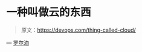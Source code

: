 # 一种叫做云的东西

> 原文：<https://devops.com/thing-called-cloud/>

— [罗尔泊](https://devops.com/author/breselman/)